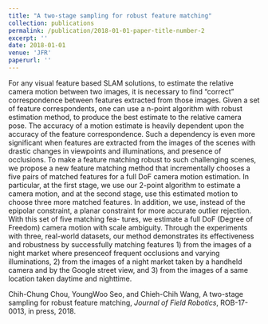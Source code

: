```yaml
---
title: "A two-stage sampling for robust feature matching"
collection: publications
permalink: /publication/2018-01-01-paper-title-number-2
excerpt: ''
date: 2018-01-01
venue: 'JFR'
paperurl: ''
---
```

For any visual feature based SLAM solutions, to estimate the relative camera motion between two
images, it is necessary to find “correct” correspondence between features extracted from those images. Given a set of feature correspondents, one can use a n-point algorithm with robust estimation
method, to produce the best estimate to the relative camera pose. The accuracy of a motion estimate is heavily dependent upon the accuracy of the feature correspondence. Such a dependency is even
more significant when features are extracted from the images of the scenes with drastic changes in
viewpoints and illuminations, and presence of occlusions. To make a feature matching robust to
such challenging scenes, we propose a new feature matching method that incrementally chooses a
five pairs of matched features for a full DoF camera motion estimation. In particular, at the first
stage, we use our 2-point algorithm to estimate a camera motion, and at the second stage, use this
estimated motion to choose three more matched features. In addition, we use, instead of the epipolar
constraint, a planar constraint for more accurate outlier rejection. With this set of five matching fea-
tures, we estimate a full DoF (Degree of Freedom) camera motion with scale ambiguity. Through
the experiments with three, real-world datasets, our method demonstrates its effectiveness and robustness by successfully matching features 1) from the images of a night market where presenceof frequent occlusions and varying illuminations, 2) from the images of a night market taken by a
handheld camera and by the Google street view, and 3) from the images of a same location taken
daytime and nighttime.

Chih-Chung Chou, YoungWoo Seo, and Chieh-Chih Wang, A two-stage sampling for robust feature matching, <i>Journal of Field Robotics</i>, ROB-17-0013, in press, 2018.